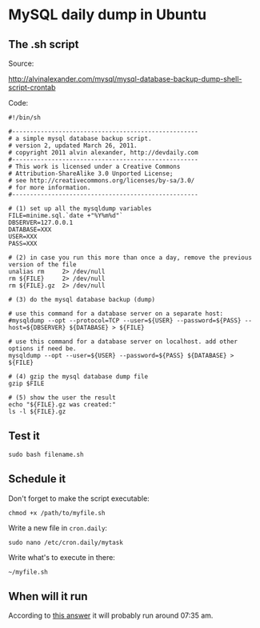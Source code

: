 # MySQL daily dump in Ubuntu

## The .sh script

Source:

http://alvinalexander.com/mysql/mysql-database-backup-dump-shell-script-crontab

Code:

	#!/bin/sh

	#----------------------------------------------------
	# a simple mysql database backup script.
	# version 2, updated March 26, 2011.
	# copyright 2011 alvin alexander, http://devdaily.com
	#----------------------------------------------------
	# This work is licensed under a Creative Commons 
	# Attribution-ShareAlike 3.0 Unported License;
	# see http://creativecommons.org/licenses/by-sa/3.0/ 
	# for more information.
	#----------------------------------------------------

	# (1) set up all the mysqldump variables
	FILE=minime.sql.`date +"%Y%m%d"`
	DBSERVER=127.0.0.1
	DATABASE=XXX
	USER=XXX
	PASS=XXX

	# (2) in case you run this more than once a day, remove the previous version of the file
	unalias rm     2> /dev/null
	rm ${FILE}     2> /dev/null
	rm ${FILE}.gz  2> /dev/null

	# (3) do the mysql database backup (dump)

	# use this command for a database server on a separate host:
	#mysqldump --opt --protocol=TCP --user=${USER} --password=${PASS} --host=${DBSERVER} ${DATABASE} > ${FILE}

	# use this command for a database server on localhost. add other options if need be.
	mysqldump --opt --user=${USER} --password=${PASS} ${DATABASE} > ${FILE}

	# (4) gzip the mysql database dump file
	gzip $FILE

	# (5) show the user the result
	echo "${FILE}.gz was created:"
	ls -l ${FILE}.gz
  

## Test it

    sudo bash filename.sh
    

## Schedule it

Don't forget to make the script executable:

    chmod +x /path/to/myfile.sh
    
Write a new file in `cron.daily`:

    sudo nano /etc/cron.daily/mytask
    
Write what's to execute in there:

    ~/myfile.sh
    

## When will it run

According to [this answer](http://askubuntu.com/a/39729) it will probably run around 07:35 am.
